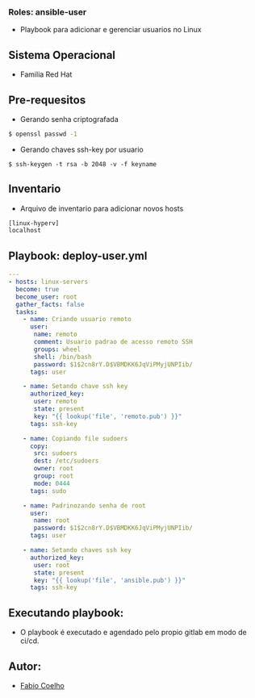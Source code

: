 ### Roles: ansible-user
- Playbook para adicionar e gerenciar usuarios no Linux

## Sistema Operacional
- Familia Red Hat

## Pre-requesitos
- Gerando senha criptografada

```bash
$ openssl passwd -1
```

- Gerando chaves ssh-key por usuario

```
$ ssh-keygen -t rsa -b 2048 -v -f keyname
```

## Inventario
- Arquivo de inventario para adicionar novos hosts

```bash
[linux-hyperv]
localhost
```
## Playbook: deploy-user.yml
```yml
---
- hosts: linux-servers
  become: true
  become_user: root
  gather_facts: false
  tasks:
    - name: Criando usuario remoto
      user:
       name: remoto
       comment: Usuario padrao de acesso remoto SSH
       groups: wheel
       shell: /bin/bash
       password: $1$2cn8rY.D$VBMDKK6JqViPMyjUNPIib/
      tags: user

    - name: Setando chave ssh key
      authorized_key:
       user: remoto
       state: present
       key: "{{ lookup('file', 'remoto.pub') }}"
      tags: ssh-key

    - name: Copiando file sudoers
      copy:
       src: sudoers
       dest: /etc/sudoers
       owner: root
       group: root
       mode: 0444
      tags: sudo

    - name: Padrinozando senha de root
      user:
       name: root
       password: $1$2cn8rY.D$VBMDKK6JqViPMyjUNPIib/
      tags: user

    - name: Setando chaves ssh key
      authorized_key:
       user: root
       state: present
       key: "{{ lookup('file', 'ansible.pub') }}"
      tags: ssh-key
```

## Executando playbook:
- O playbook é executado e agendado pelo propio gitlab em modo de ci/cd.

## Autor:
- [Fabio Coelho](http://gitlab.braspress.com.br/fabiocoelho-sao)
